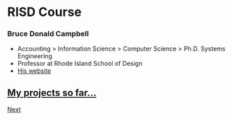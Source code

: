 # RISD Course

### Bruce Donald Campbell
- Accounting > Information Science > Computer Science > Ph.D. Systems Engineering
- Professor at Rhode Island School of Design
- [His website](http://bdcampbell.net/index.html)

## [My projects so far...](https://jorgezapatero.github.io/risd-processing/)

[Next](https://jorgezapatero.github.io/processing-pres/slide-4)


